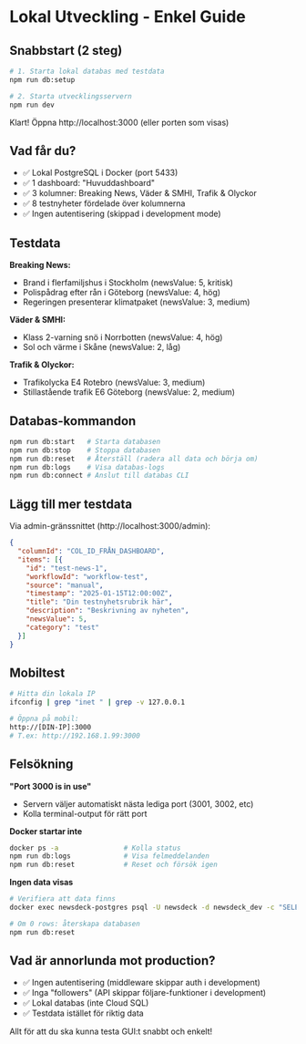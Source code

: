 # Lokal Utveckling - Enkel Guide

## Snabbstart (2 steg)

```bash
# 1. Starta lokal databas med testdata
npm run db:setup

# 2. Starta utvecklingsservern
npm run dev
```

Klart! Öppna http://localhost:3000 (eller porten som visas)

## Vad får du?

- ✅ Lokal PostgreSQL i Docker (port 5433)
- ✅ 1 dashboard: "Huvuddashboard"
- ✅ 3 kolumner: Breaking News, Väder & SMHI, Trafik & Olyckor
- ✅ 8 testnyheter fördelade över kolumnerna
- ✅ Ingen autentisering (skippad i development mode)

## Testdata

**Breaking News:**
- Brand i flerfamiljshus i Stockholm (newsValue: 5, kritisk)
- Polispådrag efter rån i Göteborg (newsValue: 4, hög)
- Regeringen presenterar klimatpaket (newsValue: 3, medium)

**Väder & SMHI:**
- Klass 2-varning snö i Norrbotten (newsValue: 4, hög)
- Sol och värme i Skåne (newsValue: 2, låg)

**Trafik & Olyckor:**
- Trafikolycka E4 Rotebro (newsValue: 3, medium)
- Stillastående trafik E6 Göteborg (newsValue: 2, medium)

## Databas-kommandon

```bash
npm run db:start   # Starta databasen
npm run db:stop    # Stoppa databasen
npm run db:reset   # Återställ (radera all data och börja om)
npm run db:logs    # Visa databas-logs
npm run db:connect # Anslut till databas CLI
```

## Lägg till mer testdata

Via admin-gränssnittet (http://localhost:3000/admin):

```json
{
  "columnId": "COL_ID_FRÅN_DASHBOARD",
  "items": [{
    "id": "test-news-1",
    "workflowId": "workflow-test",
    "source": "manual",
    "timestamp": "2025-01-15T12:00:00Z",
    "title": "Din testnyhetsrubrik här",
    "description": "Beskrivning av nyheten",
    "newsValue": 5,
    "category": "test"
  }]
}
```

## Mobiltest

```bash
# Hitta din lokala IP
ifconfig | grep "inet " | grep -v 127.0.0.1

# Öppna på mobil:
http://[DIN-IP]:3000
# T.ex: http://192.168.1.99:3000
```

## Felsökning

**"Port 3000 is in use"**
- Servern väljer automatiskt nästa lediga port (3001, 3002, etc)
- Kolla terminal-output för rätt port

**Docker startar inte**
```bash
docker ps -a                # Kolla status
npm run db:logs             # Visa felmeddelanden
npm run db:reset            # Reset och försök igen
```

**Ingen data visas**
```bash
# Verifiera att data finns
docker exec newsdeck-postgres psql -U newsdeck -d newsdeck_dev -c "SELECT COUNT(*) FROM news_items;"

# Om 0 rows: återskapa databasen
npm run db:reset
```

## Vad är annorlunda mot production?

- ✅ Ingen autentisering (middleware skippar auth i development)
- ✅ Inga "followers" (API skippar följare-funktioner i development)
- ✅ Lokal databas (inte Cloud SQL)
- ✅ Testdata istället för riktig data

Allt för att du ska kunna testa GUI:t snabbt och enkelt!
